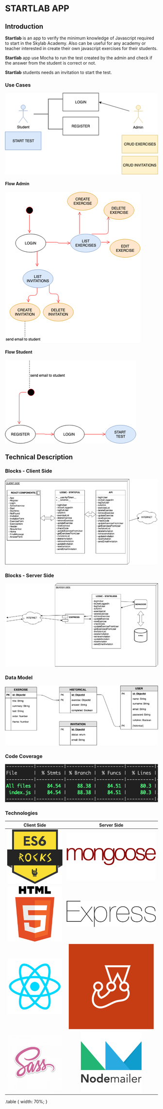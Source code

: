 # STARTLAB APP

## Introduction
**Startlab** is an app to verify the minimum knowledge of Javascript required to start in the Skylab Academy. Also can be useful for any academy or teacher interested in create their own javascript exercises for their students.

**Startlab** app use Mocha to run the test created by the admin and check if the answer from the student is correct or not.

**Startlab** students needs an invitation to start the test.

### Use Cases

![Use Cases](images/use-cases.png)

#### Flow Admin

![Admin Flow](images/flow-admin.png)

#### Flow Student

![Student Flow](images/student-flow.png)

## Technical Description

### Blocks - Client Side

![Blocks](images/blocks-client.png)

### Blocks - Server Side

![Blocks](images/block-server.png)


### Data Model

![Data Model](images/data-model.png)

### Code Coverage

![Code Coverage](images/coverage-api-logic.png)

### Technologies

<div class="table">

Client Side                |  Server Side
:-------------------------:|:-------------------------:
![](images/logos/es6.png)  |  ![](images/logos/mongoose.png)
![](images/logos/html5.png)  |  ![](images/logos/express.svg)
![](images/logos/react.png)  |  ![](images/logos/jest.png)
![](images/logos/sass.png)  |  ![](images/logos/nodemailer.png)

</div>

.table {
    width: 70%;
}